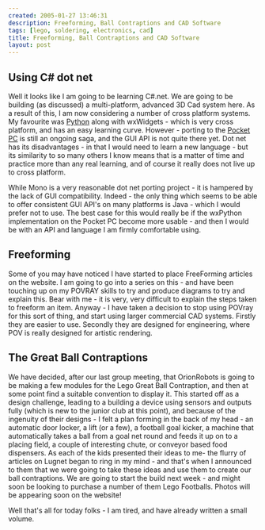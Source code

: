 ```yaml
---
created: 2005-01-27 13:46:31
description: Freeforming, Ball Contraptions and CAD Software
tags: [lego, soldering, electronics, cad]
title: Freeforming, Ball Contraptions and CAD Software
layout: post
---
```

## Using C# dot net

Well it looks like I am going to be learning C#.net.  We are going to be building (as discussed) a multi-platform, advanced 3D Cad system here. As a result of this, I am now considering a number of cross platform systems. My favourite was [Python](/wiki/python) along with wxWidgets - which is very cross platform, and has an easy learning curve. However - porting to the
[Pocket PC](/wiki/pocket_pc) is still an ongoing saga, and the GUI API is not quite there yet. Dot net has its disadvantages - in that I would need to learn a new language - but its similarity to so many others I know means that is a matter of time and practice more than any real learning, and of course it really does not live up to cross platform.

While Mono is a very reasonable dot net porting project - it is hampered by the lack of GUI compatibility. Indeed - the only thing which seems to be able to offer consistent GUI API's on many platforms is Java - which I would prefer not to use. The best case for this would really be if the wxPython implementation on the Pocket PC become more usable - and then I would be with an API and language I am firmly comfortable using.

## Freeforming

Some of you may have noticed I have started to place FreeForming articles on the website. I am going to go into a series on this - and have been touching up on my POVRAY skills to try and produce diagrams to try and explain this. Bear with me - it is very, very difficult to explain the steps taken to freeform an item. Anyway - I have taken a decision to stop using POVray for this sort of thing, and start using larger commercial CAD systems. Firstly they are easier to use. Secondly they are designed for engineering, where POV is really designed for artistic rendering.

## The Great Ball Contraptions

We have decided, after our last group meeting, that OrionRobots is going to be making a few modules for the Lego Great Ball Contraption, and then at some point find a suitable convention to display it. This started off as a design challenge, leading to a building a device using sensors and outputs fully (which is new to the junior club at this point), and because of the ingenuity of their designs - I felt a plan forming in the back of my head - an automatic door locker, a lift (or a few), a football goal kicker, a machine that automatically takes a ball from a goal net round and feeds it up on to a placing field, a couple of interesting chute, or conveyor based food dispensers. As each of the kids presented their ideas to me- the flurry of articles on Lugnet began to ring in my mind - and that's when I announced to them that we were going to take these ideas and use them to create our ball contraptions. We are going to start the build next week - and might soon be looking to purchase a number of them Lego Footballs. Photos will be appearing soon on the website!

Well that's all for today folks - I am tired, and have already written a small volume.
